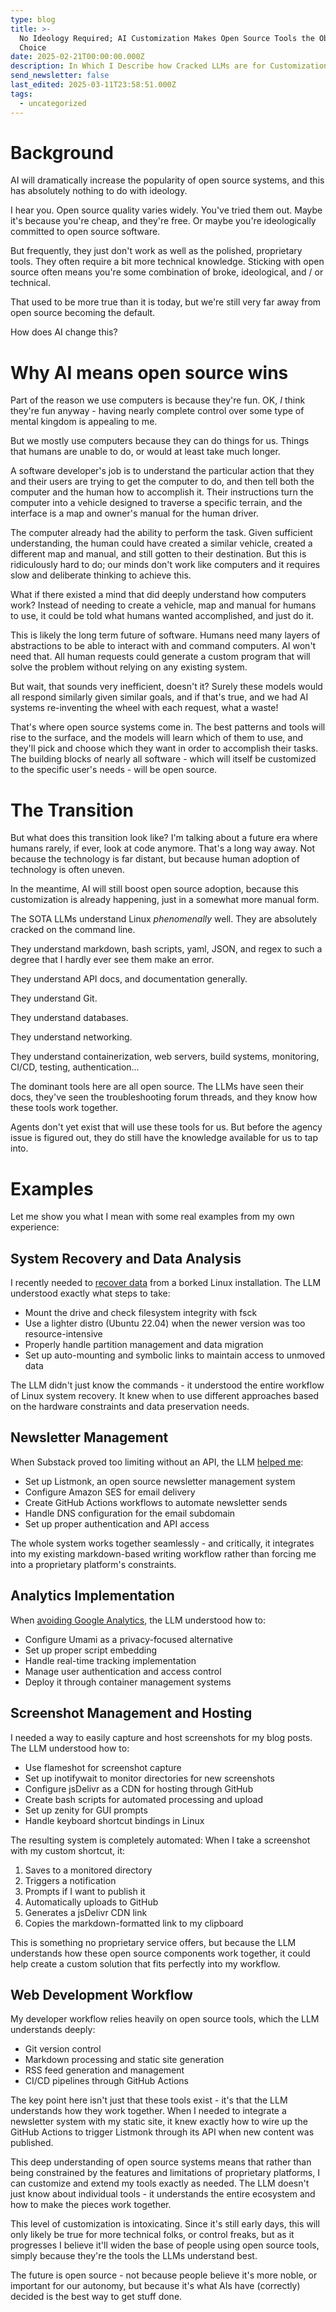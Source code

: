 ```yaml
---
type: blog
title: >-
  No Ideology Required; AI Customization Makes Open Source Tools the Obvious
  Choice
date: 2025-02-21T00:00:00.000Z
description: In Which I Describe how Cracked LLMs are for Customization
send_newsletter: false
last_edited: 2025-03-11T23:58:51.000Z
tags:
  - uncategorized
---
```


# Background

AI will dramatically increase the popularity of open source systems, and this has absolutely nothing to do with ideology.

I hear you. Open source quality varies widely. You've tried them out. Maybe it's because you're cheap, and they're free. Or maybe you're ideologically committed to open source software.

But frequently, they just don't work as well as the polished, proprietary tools. They often require a bit more technical knowledge. Sticking with open source often means you're some combination of broke, ideological, and / or technical.

That used to be more true than it is today, but we're still very far away from open source becoming the default.

How does AI change this?

# Why AI means open source wins

Part of the reason we use computers is because they're fun. OK, _I_ think they're fun anyway - having nearly complete control over some type of mental kingdom is appealing to me.

But we mostly use computers because they can do things for us. Things that humans are unable to do, or would at least take much longer.

A software developer's job is to understand the particular action that they and their users are trying to get the computer to do, and then tell both the computer and the human how to accomplish it. Their instructions turn the computer into a vehicle designed to traverse a specific terrain, and the interface is a map and owner's manual for the human driver.

The computer already had the ability to perform the task. Given sufficient understanding, the human could have created a similar vehicle, created a different map and manual, and still gotten to their destination. But this is ridiculously hard to do; our minds don't work like computers and it requires slow and deliberate thinking to achieve this.

What if there existed a mind that did deeply understand how computers work? Instead of needing to create a vehicle, map and manual for humans to use, it could be told what humans wanted accomplished, and just do it.

This is likely the long term future of software. Humans need many layers of abstractions to be able to interact with and command computers. AI won't need that. All human requests could generate a custom program that will solve the problem without relying on any existing system.

But wait, that sounds very inefficient, doesn't it? Surely these models would all respond similarly given similar goals, and if that's true, and we had AI systems re-inventing the wheel with each request, what a waste!

That's where open source systems come in. The best patterns and tools will rise to the surface, and the models will learn which of them to use, and they'll pick and choose which they want in order to accomplish their tasks. The building blocks of nearly all software - which will itself be customized to the specific user's needs - will be open source.

# The Transition

But what does this transition look like? I'm talking about a future era where humans rarely, if ever, look at code anymore. That's a long way away. Not because the technology is far distant, but because human adoption of technology is often uneven.

In the meantime, AI will still boost open source adoption, because this customization is already happening, just in a somewhat more manual form.

The SOTA LLMs understand Linux *phenomenally* well. They are absolutely cracked on the command line.

They understand markdown, bash scripts, yaml, JSON, and regex to such a degree that I hardly ever see them make an error.

They understand API docs, and documentation generally.

They understand Git.

They understand databases.

They understand networking.

They understand containerization, web servers, build systems, monitoring, CI/CD, testing, authentication...

The dominant tools here are all open source. The LLMs have seen their docs, they've seen the troubleshooting forum threads, and they know how these tools work together.

Agents don't yet exist that will use these tools for us. But before the agency issue is figured out, they do still have the knowledge available for us to tap into.

# Examples

Let me show you what I mean with some real examples from my own experience:

## System Recovery and Data Analysis

I recently needed to [recover data](https://sampatt.com/blog/2025-02-17-table-tennis-hard-drive) from a borked Linux installation. The LLM understood exactly what steps to take:

- Mount the drive and check filesystem integrity with fsck
- Use a lighter distro (Ubuntu 22.04) when the newer version was too resource-intensive
- Properly handle partition management and data migration
- Set up auto-mounting and symbolic links to maintain access to unmoved data

The LLM didn't just know the commands - it understood the entire workflow of Linux system recovery. It knew when to use different approaches based on the hardware constraints and data preservation needs.

## Newsletter Management

When Substack proved too limiting without an API, the LLM [helped me](https://sampatt.com/blog/2025-02-18-Listmonk):

- Set up Listmonk, an open source newsletter management system
- Configure Amazon SES for email delivery
- Create GitHub Actions workflows to automate newsletter sends
- Handle DNS configuration for the email subdomain
- Set up proper authentication and API access

The whole system works together seamlessly - and critically, it integrates into my existing markdown-based writing workflow rather than forcing me into a proprietary platform's constraints.

## Analytics Implementation

When [avoiding Google Analytics](https://sampatt.com/blog/2025-02-19-Umami), the LLM understood how to:

- Configure Umami as a privacy-focused alternative
- Set up proper script embedding
- Handle real-time tracking implementation
- Manage user authentication and access control
- Deploy it through container management systems

## Screenshot Management and Hosting

I needed a way to easily capture and host screenshots for my blog posts. The LLM understood how to:

- Use flameshot for screenshot capture
- Set up inotifywait to monitor directories for new screenshots
- Configure jsDelivr as a CDN for hosting through GitHub
- Create bash scripts for automated processing and upload
- Set up zenity for GUI prompts
- Handle keyboard shortcut bindings in Linux

The resulting system is completely automated: When I take a screenshot with my custom shortcut, it:

1. Saves to a monitored directory
2. Triggers a notification
3. Prompts if I want to publish it
4. Automatically uploads to GitHub
5. Generates a jsDelivr CDN link
6. Copies the markdown-formatted link to my clipboard

This is something no proprietary service offers, but because the LLM understands how these open source components work together, it could help create a custom solution that fits perfectly into my workflow.

## Web Development Workflow

My developer workflow relies heavily on open source tools, which the LLM understands deeply:

- Git version control
- Markdown processing and static site generation
- RSS feed generation and management
- CI/CD pipelines through GitHub Actions

The key point here isn't just that these tools exist - it's that the LLM understands how they work together. When I needed to integrate a newsletter system with my static site, it knew exactly how to wire up the GitHub Actions to trigger Listmonk through its API when new content was published.

This deep understanding of open source systems means that rather than being constrained by the features and limitations of proprietary platforms, I can customize and extend my tools exactly as needed. The LLM doesn't just know about individual tools - it understands the entire ecosystem and how to make the pieces work together.

This level of customization is intoxicating. Since it's still early days, this will only likely be true for more technical folks, or control freaks, but as it progresses I believe it'll widen the base of people using open source tools, simply because they're the tools the LLMs understand best.

The future is open source - not because people believe it's more noble, or important for our autonomy, but because it's what AIs have (correctly) decided is the best way to get stuff done.
